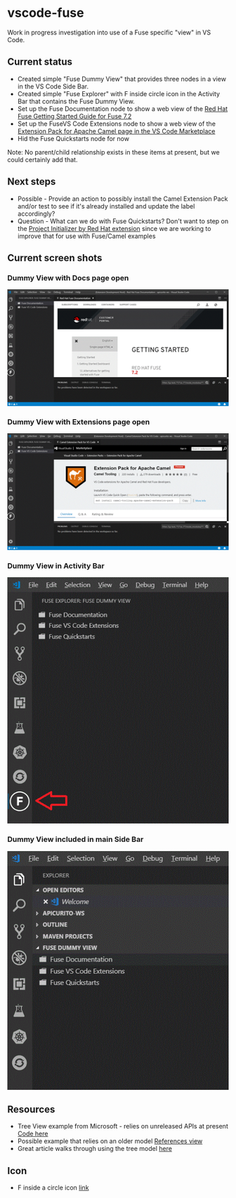 # vscode-fuse

Work in progress investigation into use of a Fuse specific "view" in VS Code.

## Current status

* Created simple "Fuse Dummy View" that provides three nodes in a view in the VS Code Side Bar.
* Created simple "Fuse Explorer" with F inside circle icon in the Activity Bar that contains the Fuse Dummy View.
* Set up the Fuse Documentation node to show a web view of the [Red Hat Fuse Getting Started Guide for Fuse 7.2](https://access.redhat.com/documentation/en-us/red_hat_fuse/7.2/html-single/getting_started/index)
* Set up the FuseVS Code Extensions node to show a web view of the [Extension Pack for Apache Camel page in the VS Code Marketplace](https://marketplace.visualstudio.com/items?itemName=camel-tooling.apache-camel-extension-pack)
* Hid the Fuse Quickstarts node for now

Note: No parent/child relationship exists in these items at present, but we could certainly add that.

## Next steps

* Possible - Provide an action to possibly install the Camel Extension Pack and/or test to see if it's already installed and update the label accordingly?
* Question - What can we do with Fuse Quickstarts? Don't want to step on the [Project Initializer by Red Hat extension](https://marketplace.visualstudio.com/items?itemName=redhat.project-initializer) since we are working to improve that for use with Fuse/Camel examples

## Current screen shots

### Dummy View with Docs page open

![Dummy View with icon in Activity Bar](media/dummy-view-docs-page-getting-started.gif)

### Dummy View with Extensions page open

![Dummy View with icon in Activity Bar](media/dummy-view-exts-page.gif)

### Dummy View in Activity Bar

![Dummy View with icon in Activity Bar](media/dummy-view-with-activity-bar-icon.gif)

### Dummy View included in main Side Bar

![Dummy View](media/dummy-view.gif)

## Resources

* Tree View example from Microsoft - relies on unreleased APIs at present [Code here](https://github.com/Microsoft/vscode-extension-samples/tree/master/tree-view-sample/src)
* Possible example that relies on an older model [References view](https://github.com/Microsoft/vscode-references-view/blob/master/src/provider.ts)
* Great article walks through using the tree model [here](https://medium.com/@sanaajani/creating-your-first-vs-code-extension-8dbdef2d6ad9)

## Icon

* F inside a circle icon [link](https://www.flaticon.com/free-icon/f-inside-a-circle_12605#term=letter%20f&page=1&position=6)
